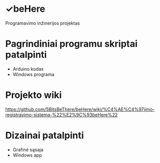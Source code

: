 # ✓beHere
Programavimo inžinerijos projektas
# Pagrindiniai programu skriptai patalpinti 
* Arduino kodas
* Windows programa
# Projekto wiki
https://github.com/5BitsBeThere/beHere/wiki/%C4%AE%C4%97jimo-registravimo-sistema-%22%E2%9C%93beHere%22
# Dizainai patalpinti
* Grafinė sąsaja
* Windows app
